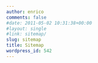 ```yaml
---
author: enrico
comments: false
#date: 2011-05-02 10:31:38+00:00
#layout: single
#link: sitemap/
slug: sitemap
title: Sitemap
wordpress_id: 542
---
```


